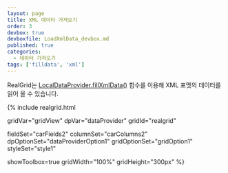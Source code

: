```yaml
---
layout: page
title: XML 데이타 가져오기
order: 3
devbox: true
devboxfile: LoadXmlData_devbox.md
published: true
categories:
  - 데이터 가져오기
tags: ['filldata', 'xml']
---
```



RealGrid는 [LocalDataProvider.fillXmlData()](http://help.realgrid.com/api/LocalDataProvider/fillXmlData/) 함수를 이용해 XML 포멧의 데이터를 읽어 올 수 있습니다. 

{% include realgrid.html

  gridVar="gridView"
  dpVar="dataProvider"
  gridId="realgrid"

  fieldSet="carFields2"
  columnSet="carColumns2"
  dpOptionSet="dataProviderOption1"
  gridOptionSet="gridOption1"
  styleSet="style1"

  showToolbox=true
  gridWidth="100%"
  gridHeight="300px" %}
